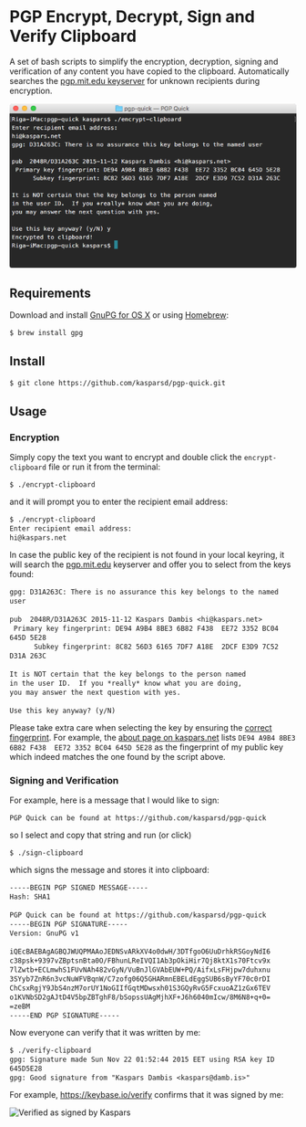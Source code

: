 # PGP Encrypt, Decrypt, Sign and Verify Clipboard

A set of bash scripts to simplify the encryption, decryption, signing and verification of any content you have copied to the clipboard. Automatically searches the [pgp.mit.edu keyserver](https://pgp.mit.edu/) for unknown recipients during encryption.

![Screenshot of the terminal output](screenshot.png)

## Requirements

Download and install [GnuPG for OS X](http://sourceforge.net/p/gpgosx/docu/Download/) or using [Homebrew](http://brew.sh/): 

	$ brew install gpg

## Install

	$ git clone https://github.com/kasparsd/pgp-quick.git

## Usage

### Encryption

Simply copy the text you want to encrypt and double click the `encrypt-clipboard` file or run it from the terminal:

	$ ./encrypt-clipboard

and it will prompt you to enter the recipient email address:

	$ ./encrypt-clipboard
	Enter recipient email address:
	hi@kaspars.net

In case the public key of the recipient is not found in your local keyring, it will search the [pgp.mit.edu](https://pgp.mit.edu/) keyserver and offer you to select from the keys found:

	gpg: D31A263C: There is no assurance this key belongs to the named user

	pub  2048R/D31A263C 2015-11-12 Kaspars Dambis <hi@kaspars.net>
	 Primary key fingerprint: DE94 A9B4 8BE3 6B82 F438  EE72 3352 BC04 645D 5E28
	      Subkey fingerprint: 8C82 56D3 6165 7DF7 A18E  2DCF E3D9 7C52 D31A 263C

	It is NOT certain that the key belongs to the person named
	in the user ID.  If you *really* know what you are doing,
	you may answer the next question with yes.

	Use this key anyway? (y/N)

Please take extra care when selecting the key by ensuring the [correct fingerprint](https://en.wikipedia.org/wiki/Public_key_fingerprint). For example, the [about page on kaspars.net](http://kaspars.net/about) lists `DE94 A9B4 8BE3 6B82 F438  EE72 3352 BC04 645D 5E28` as the fingerprint of my public key which indeed matches the one found by the script above.

### Signing and Verification

For example, here is a message that I would like to sign:

	PGP Quick can be found at https://github.com/kasparsd/pgp-quick

so I select and copy that string and run (or click)

	$ ./sign-clipboard

which signs the message and stores it into clipboard:

	-----BEGIN PGP SIGNED MESSAGE-----
	Hash: SHA1

	PGP Quick can be found at https://github.com/kasparsd/pgp-quick
	-----BEGIN PGP SIGNATURE-----
	Version: GnuPG v1

	iQEcBAEBAgAGBQJWUQPMAAoJEDNSvARkXV4o0dwH/3DTfgoO6UuDrhkRSGoyNdI6
	c38psk+9397vZBptsnBta0O/FBhunLReIVQI1Ab3pOkiHir7Qj8ktX1s70Ftcv9x
	7lZwtb+ECLmwhS1FUvNAh482vGyN/VuBnJlGVAbEUW+PQ/AifxLsFHjpw7duhxnu
	3SYyb7ZnR6n3vcNuWFVBqnW/C7zofg06Q5GHARmnEBELdEggSUB6sByYF70c0rDI
	ChCsxRgjY9JbS4nzM7orUY1NoGIIfGqtMDwsxh01S3GQyRvG5FcxuoAZ1zGx6TEV
	o1KVNbSD2gAJtD4V5bpZBTghF8/bSopssUAgMjhXF+J6h6040mIcw/8M6N8+q+0=
	=zeBM
	-----END PGP SIGNATURE-----

Now everyone can verify that it was written by me:

	$ ./verify-clipboard
	gpg: Signature made Sun Nov 22 01:52:44 2015 EET using RSA key ID 645D5E28
	gpg: Good signature from "Kaspars Dambis <kaspars@damb.is>"

For example, https://keybase.io/verify confirms that it was signed by me:

![Verified as signed by Kaspars](http://kaspars.net/wp-content/uploads/2015/11/signed-by-kaspars.png)
